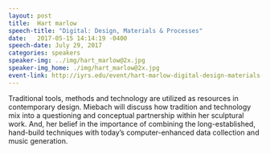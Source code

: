 ```yaml
---
layout: post
title:  Hart marlow
speech-title: "Digital: Design, Materials & Processes"
date:   2017-05-15 14:14:19 -0400
speech-date: July 29, 2017
categories: speakers
speaker-img: ../img/hart_marlow@2x.jpg
speaker-img_home: ./img/hart_marlow@2x.jpg
event-link: http://iyrs.edu/event/hart-marlow-digital-design-materials-processes/
---
```

Traditional tools, methods and technology are utilized as resources in contemporary design. Miebach will discuss how tradition and technology mix into a questioning and conceptual partnership within her sculptural work. And, her belief in the importance of combining the long-established, hand-build techniques with today’s computer-enhanced data collection and music generation.
